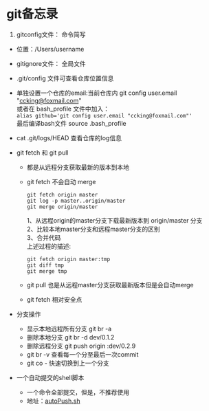 # git备忘录

1. gitconfig文件： 命令简写
* 位置：/Users/username
* gitignore文件： 全局文件
* .git/config 文件可查看仓库位置信息
* 单独设置一个仓库的email:当前仓库内 git config user.email "ccking@foxmail.com"  
  或者在 bash_profile 文件中加入：  
  `alias github='git config user.email "ccking@foxmail.com"'`  
  最后编译bash文件  source .bash_profile
* cat .git/logs/HEAD  查看仓库的log信息
* git fetch 和 git pull   
  * 都是从远程分支获取最新的版本到本地
  * git fetch 不会自动 merge
  
  		git fetch origin master
  		git log -p master..origin/master
  		git merge origin/master
  	1、从远程origin的master分支下载最新版本到 origin/master 分支  
  	2、比较本地master分支和远程master分支的区别  
  	3、合并代码  
  	上述过程的描述:
  	
  		git fetch origin master:tmp
  		git diff tmp
  		git merge tmp
  * git pull 也是从远程master分支获取最新版本但是会自动merge
  * git fetch 相对安全点

* 分支操作
  * 显示本地远程所有分支 git br -a 
  * 删除本地分支 git br -d dev/0.1.2
  * 删除远程分支 git push origin :dev/0.2.9
  * git br -v 查看每一个分至最后一次commit
  * git co -  快速切换到上一个分支
  	
* 一个自动提交的shell脚本  
  * 一个命令全部提交，但是，不推荐使用
  * 地址：[autoPush.sh](https://github.com/ccforward/cc/blob/master/git/autoPush.sh)